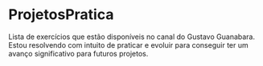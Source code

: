 # ProjetosPratica
Lista de exercícios que estão disponíveis no canal do Gustavo Guanabara. Estou resolvendo com intuito de praticar e evoluir para conseguir ter um avanço significativo para futuros projetos.

